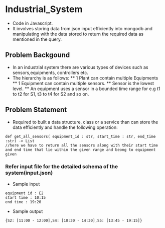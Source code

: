 # Industrial_System
* Code in Javascript. 
* It involves storing data from json input efficiently into mongodb and manipulating with the data stored to return the required data as mentioned in the query. 
## Problem Backgound
* In an industrial system there are various types of devices such as sensors,equipments, controllers etc.
* The hierarchy is as follows:
** 1 Plant can contain multiple Equipments
** 1 Equipment can contain multiple sensors.
** Sensor is the lowest level.
** An equipment uses a sensor in a bounded time range for e.g t1 to t2 for S1, t3 to t4 for S2 and so on.
## Problem Statement
* Required to built a data structure, class or a service than can store the data efficiently and handle the following operation:
```
def get_all_sensors( equipment_id : str, start_time : str, end_time :str) -> List
//here we have to return all the sensors along with their start time and end time that lie within the given range and beong to equipment given
```
### Refer input file for the detailed schema of the system(input.json)
* Sample input
```
equipment id : E2
start time : 10:15
end time : 19:20
```
* Sample output
```
{S2: [11:00 - 12:00],S4: [10:30 - 14:30],S5: [13:45 - 19:15]}
```




